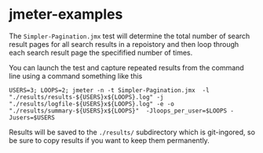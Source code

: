 # jmeter-examples

The `Simpler-Pagination.jmx` test will determine the total number of search result pages
for all search results in a repoistory and then loop through each search result page the
specifified number of times.

You can launch the test and capture repeated results from the command line using a
command something like this
```
USERS=3; LOOPS=2; jmeter -n -t Simpler-Pagination.jmx  -l "./results/results-${USERS}x${LOOPS}.log" -j "./results/logfile-${USERS}x${LOOPS}.log" -e -o "./results/summary-${USERS}x${LOOPS}"  -Jloops_per_user=$LOOPS -Jusers=$USERS
```

Results will be saved to the `./results/` subdirectory which is git-ingored, so be sure to copy results
if you want to keep them permanently.